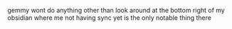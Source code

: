 gemmy wont do anything other than look around at the bottom right of my obsidian where me not having sync yet is the only notable thing there